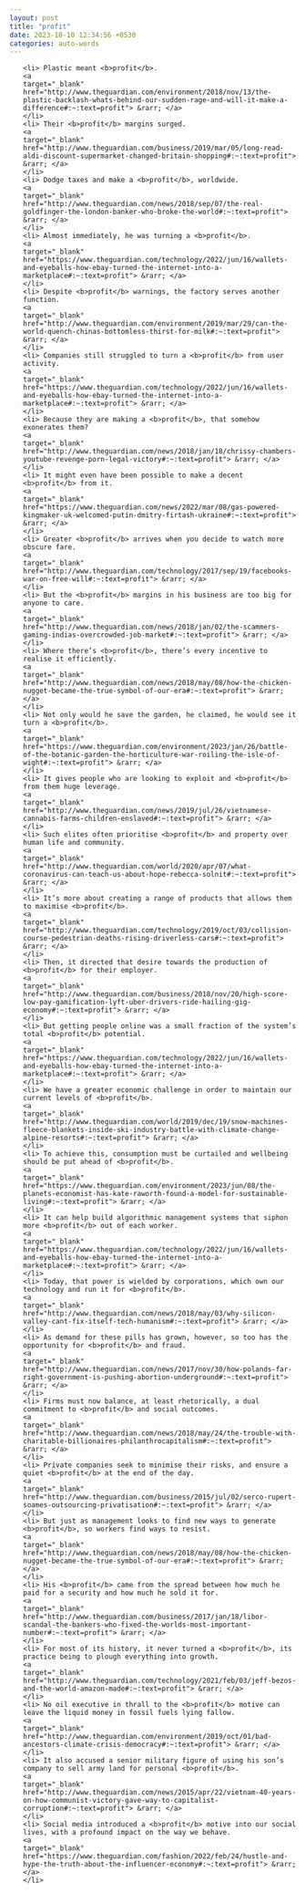 ```yaml
---
layout: post
title: "profit"
date: 2023-10-10 12:34:56 +0530
categories: auto-words
---
```

<ol>

    <li> Plastic meant <b>profit</b>.
    <a 
    target="_blank" 
    href="http://www.theguardian.com/environment/2018/nov/13/the-plastic-backlash-whats-behind-our-sudden-rage-and-will-it-make-a-difference#:~:text=profit"> &rarr; </a>
    </li>
    <li> Their <b>profit</b> margins surged.
    <a 
    target="_blank" 
    href="http://www.theguardian.com/business/2019/mar/05/long-read-aldi-discount-supermarket-changed-britain-shopping#:~:text=profit"> &rarr; </a>
    </li>
    <li> Dodge taxes and make a <b>profit</b>, worldwide.
    <a 
    target="_blank" 
    href="http://www.theguardian.com/news/2018/sep/07/the-real-goldfinger-the-london-banker-who-broke-the-world#:~:text=profit"> &rarr; </a>
    </li>
    <li> Almost immediately, he was turning a <b>profit</b>.
    <a 
    target="_blank" 
    href="https://www.theguardian.com/technology/2022/jun/16/wallets-and-eyeballs-how-ebay-turned-the-internet-into-a-marketplace#:~:text=profit"> &rarr; </a>
    </li>
    <li> Despite <b>profit</b> warnings, the factory serves another function.
    <a 
    target="_blank" 
    href="http://www.theguardian.com/environment/2019/mar/29/can-the-world-quench-chinas-bottomless-thirst-for-milk#:~:text=profit"> &rarr; </a>
    </li>
    <li> Companies still struggled to turn a <b>profit</b> from user activity.
    <a 
    target="_blank" 
    href="https://www.theguardian.com/technology/2022/jun/16/wallets-and-eyeballs-how-ebay-turned-the-internet-into-a-marketplace#:~:text=profit"> &rarr; </a>
    </li>
    <li> Because they are making a <b>profit</b>, that somehow exonerates them?
    <a 
    target="_blank" 
    href="http://www.theguardian.com/news/2018/jan/18/chrissy-chambers-youtube-revenge-porn-legal-victory#:~:text=profit"> &rarr; </a>
    </li>
    <li> It might even have been possible to make a decent <b>profit</b> from it.
    <a 
    target="_blank" 
    href="https://www.theguardian.com/news/2022/mar/08/gas-powered-kingmaker-uk-welcomed-putin-dmitry-firtash-ukraine#:~:text=profit"> &rarr; </a>
    </li>
    <li> Greater <b>profit</b> arrives when you decide to watch more obscure fare.
    <a 
    target="_blank" 
    href="http://www.theguardian.com/technology/2017/sep/19/facebooks-war-on-free-will#:~:text=profit"> &rarr; </a>
    </li>
    <li> But the <b>profit</b> margins in his business are too big for anyone to care.
    <a 
    target="_blank" 
    href="http://www.theguardian.com/news/2018/jan/02/the-scammers-gaming-indias-overcrowded-job-market#:~:text=profit"> &rarr; </a>
    </li>
    <li> Where there’s <b>profit</b>, there’s every incentive to realise it efficiently.
    <a 
    target="_blank" 
    href="http://www.theguardian.com/news/2018/may/08/how-the-chicken-nugget-became-the-true-symbol-of-our-era#:~:text=profit"> &rarr; </a>
    </li>
    <li> Not only would he save the garden, he claimed, he would see it turn a <b>profit</b>.
    <a 
    target="_blank" 
    href="https://www.theguardian.com/environment/2023/jan/26/battle-of-the-botanic-garden-the-horticulture-war-roiling-the-isle-of-wight#:~:text=profit"> &rarr; </a>
    </li>
    <li> It gives people who are looking to exploit and <b>profit</b> from them huge leverage.
    <a 
    target="_blank" 
    href="http://www.theguardian.com/news/2019/jul/26/vietnamese-cannabis-farms-children-enslaved#:~:text=profit"> &rarr; </a>
    </li>
    <li> Such elites often prioritise <b>profit</b> and property over human life and community.
    <a 
    target="_blank" 
    href="http://www.theguardian.com/world/2020/apr/07/what-coronavirus-can-teach-us-about-hope-rebecca-solnit#:~:text=profit"> &rarr; </a>
    </li>
    <li> It’s more about creating a range of products that allows them to maximise <b>profit</b>.
    <a 
    target="_blank" 
    href="http://www.theguardian.com/technology/2019/oct/03/collision-course-pedestrian-deaths-rising-driverless-cars#:~:text=profit"> &rarr; </a>
    </li>
    <li> Then, it directed that desire towards the production of <b>profit</b> for their employer.
    <a 
    target="_blank" 
    href="http://www.theguardian.com/business/2018/nov/20/high-score-low-pay-gamification-lyft-uber-drivers-ride-hailing-gig-economy#:~:text=profit"> &rarr; </a>
    </li>
    <li> But getting people online was a small fraction of the system’s total <b>profit</b> potential.
    <a 
    target="_blank" 
    href="https://www.theguardian.com/technology/2022/jun/16/wallets-and-eyeballs-how-ebay-turned-the-internet-into-a-marketplace#:~:text=profit"> &rarr; </a>
    </li>
    <li> We have a greater economic challenge in order to maintain our current levels of <b>profit</b>.
    <a 
    target="_blank" 
    href="http://www.theguardian.com/world/2019/dec/19/snow-machines-fleece-blankets-inside-ski-industry-battle-with-climate-change-alpine-resorts#:~:text=profit"> &rarr; </a>
    </li>
    <li> To achieve this, consumption must be curtailed and wellbeing should be put ahead of <b>profit</b>.
    <a 
    target="_blank" 
    href="https://www.theguardian.com/environment/2023/jun/08/the-planets-economist-has-kate-raworth-found-a-model-for-sustainable-living#:~:text=profit"> &rarr; </a>
    </li>
    <li> It can help build algorithmic management systems that siphon more <b>profit</b> out of each worker.
    <a 
    target="_blank" 
    href="https://www.theguardian.com/technology/2022/jun/16/wallets-and-eyeballs-how-ebay-turned-the-internet-into-a-marketplace#:~:text=profit"> &rarr; </a>
    </li>
    <li> Today, that power is wielded by corporations, which own our technology and run it for <b>profit</b>.
    <a 
    target="_blank" 
    href="http://www.theguardian.com/news/2018/may/03/why-silicon-valley-cant-fix-itself-tech-humanism#:~:text=profit"> &rarr; </a>
    </li>
    <li> As demand for these pills has grown, however, so too has the opportunity for <b>profit</b> and fraud.
    <a 
    target="_blank" 
    href="http://www.theguardian.com/news/2017/nov/30/how-polands-far-right-government-is-pushing-abortion-underground#:~:text=profit"> &rarr; </a>
    </li>
    <li> Firms must now balance, at least rhetorically, a dual commitment to <b>profit</b> and social outcomes.
    <a 
    target="_blank" 
    href="http://www.theguardian.com/news/2018/may/24/the-trouble-with-charitable-billionaires-philanthrocapitalism#:~:text=profit"> &rarr; </a>
    </li>
    <li> Private companies seek to minimise their risks, and ensure a quiet <b>profit</b> at the end of the day.
    <a 
    target="_blank" 
    href="http://www.theguardian.com/business/2015/jul/02/serco-rupert-soames-outsourcing-privatisation#:~:text=profit"> &rarr; </a>
    </li>
    <li> But just as management looks to find new ways to generate <b>profit</b>, so workers find ways to resist.
    <a 
    target="_blank" 
    href="http://www.theguardian.com/news/2018/may/08/how-the-chicken-nugget-became-the-true-symbol-of-our-era#:~:text=profit"> &rarr; </a>
    </li>
    <li> His <b>profit</b> came from the spread between how much he paid for a security and how much he sold it for.
    <a 
    target="_blank" 
    href="http://www.theguardian.com/business/2017/jan/18/libor-scandal-the-bankers-who-fixed-the-worlds-most-important-number#:~:text=profit"> &rarr; </a>
    </li>
    <li> For most of its history, it never turned a <b>profit</b>, its practice being to plough everything into growth.
    <a 
    target="_blank" 
    href="http://www.theguardian.com/technology/2021/feb/03/jeff-bezos-and-the-world-amazon-made#:~:text=profit"> &rarr; </a>
    </li>
    <li> No oil executive in thrall to the <b>profit</b> motive can leave the liquid money in fossil fuels lying fallow.
    <a 
    target="_blank" 
    href="http://www.theguardian.com/environment/2019/oct/01/bad-ancestors-climate-crisis-democracy#:~:text=profit"> &rarr; </a>
    </li>
    <li> It also accused a senior military figure of using his son’s company to sell army land for personal <b>profit</b>.
    <a 
    target="_blank" 
    href="http://www.theguardian.com/news/2015/apr/22/vietnam-40-years-on-how-communist-victory-gave-way-to-capitalist-corruption#:~:text=profit"> &rarr; </a>
    </li>
    <li> Social media introduced a <b>profit</b> motive into our social lives, with a profound impact on the way we behave.
    <a 
    target="_blank" 
    href="https://www.theguardian.com/fashion/2022/feb/24/hustle-and-hype-the-truth-about-the-influencer-economy#:~:text=profit"> &rarr; </a>
    </li>